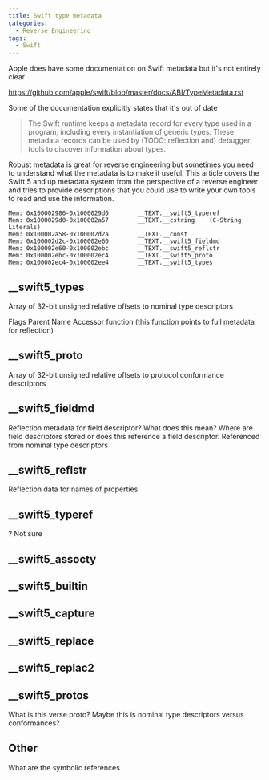 ```yaml
---
title: Swift type metadata
categories:
  - Reverse Engineering
tags:
  - Swift
---
```


Apple does have some documentation on Swift metadata but it's not entirely clear

https://github.com/apple/swift/blob/master/docs/ABI/TypeMetadata.rst

Some of the documentation explicitly states that it's out of date

> The Swift runtime keeps a metadata record for every type used in a program, including every instantiation of generic types. These metadata records can be used by (TODO: reflection and) debugger tools to discover information about types.

Robust metadata is great for reverse engineering but sometimes you need to understand what the metadata is to make it useful. This article covers the Swift 5 and up metadata system from the perspective of a reverse engineer and tries to provide descriptions that you could use to write your own tools to read and use the information.

	Mem: 0x100002986-0x1000029d0		__TEXT.__swift5_typeref
	Mem: 0x1000029d0-0x100002a57		__TEXT.__cstring	(C-String Literals)
	Mem: 0x100002a58-0x100002d2a		__TEXT.__const
	Mem: 0x100002d2c-0x100002e60		__TEXT.__swift5_fieldmd
	Mem: 0x100002e60-0x100002ebc		__TEXT.__swift5_reflstr
	Mem: 0x100002ebc-0x100002ec4		__TEXT.__swift5_proto
	Mem: 0x100002ec4-0x100002ee4		__TEXT.__swift5_types

## __swift5_types

Array of 32-bit unsigned relative offsets to nominal type descriptors

Flags
Parent
Name
Accessor function (this function points to full metadata for reflection)

## __swift5_proto

Array of 32-bit unsigned relative offsets to protocol conformance descriptors

## __swift5_fieldmd

Reflection metadata for field descriptor? What does this mean? Where are field descriptors stored or does this reference a field descriptor. Referenced from nominal type descriptors

## __swift5_reflstr

Reflection data for names of properties

## __swift5_typeref

? Not sure

## __swift5_assocty

## __swift5_builtin

## __swift5_capture

## __swift5_replace

## __swift5_replac2

## __swift5_protos

What is this verse proto? Maybe this is nominal type descriptors versus conformances?

## Other

What are the symbolic references